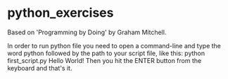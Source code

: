 # python_exercises

Based on 'Programming by Doing' by Graham Mitchell.

In order to run python file you need to open a command-line and type the word python followed by the path to your script file, like this: python first_script.py Hello World! Then you hit the ENTER button from the keyboard and that's it.
